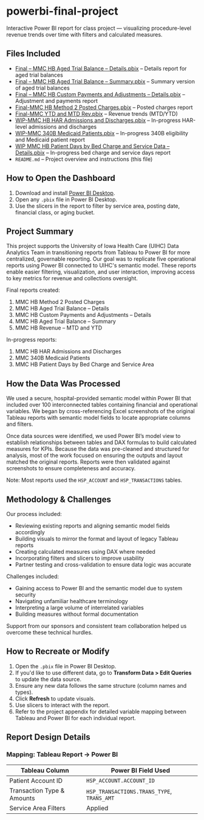 # powerbi-final-project

Interactive Power BI report for class project — visualizing procedure-level revenue trends over time with filters and calculated measures.

## Files Included

- [Final – MMC HB Aged Trial Balance – Details.pbix](./Final%20–%20MMC%20HB%20Aged%20Trial%20Balance%20–%20Details.pbix) – Details report for aged trial balances  
- [Final – MMC HB Aged Trial Balance – Summary.pbix](./Final%20–%20MMC%20HB%20Aged%20Trial%20Balance%20–%20Summary.pbix) – Summary version of aged trial balances  
- [Final – MMC HB Custom Payments and Adjustments – Details.pbix](./Final%20–%20MMC%20HB%20Custom%20Payments%20and%20Adjustments%20–%20Details.pbix) – Adjustment and payments report  
- [Final-MMC HB Method 2 Posted Charges.pbix](./Final-MMC%20HB%20Method%202%20Posted%20Charges.pbix) – Posted charges report  
- [Final-MMC YTD and MTD Rev.pbix](./Final-MMC%20YTD%20and%20MTD%20Rev.pbix) – Revenue trends (MTD/YTD)  
- [WIP-MMC HB HAR Admissions and Discharges.pbix](./WIP-MMC%20HB%20HAR%20Admissions%20and%20Discharges.pbix) – In-progress HAR-level admissions and discharges  
- [WIP-MMC 340B Medicaid Patients.pbix](./WIP-MMC%20340B%20Medicaid%20Patients.pbix) – In-progress 340B eligibility and Medicaid patient report  
- [WIP MMC HB Patient Days by Bed Charge and Service Data – Details.pbix](./WIP%20MMC%20HB%20Patient%20Days%20by%20Bed%20Charge%20and%20Service%20Data%20–%20Details.pbix) – In-progress bed charge and service days report  
- `README.md` – Project overview and instructions (this file)

## How to Open the Dashboard

1. Download and install [Power BI Desktop](https://powerbi.microsoft.com/desktop/).
2. Open any `.pbix` file in Power BI Desktop.
3. Use the slicers in the report to filter by service area, posting date, financial class, or aging bucket.

## Project Summary

This project supports the University of Iowa Health Care (UIHC) Data Analytics Team in transitioning reports from Tableau to Power BI for more centralized, governable reporting. Our goal was to replicate five operational reports using Power BI connected to UIHC's semantic model. These reports enable easier filtering, visualization, and user interaction, improving access to key metrics for revenue and collections oversight.

Final reports created:

1. MMC HB Method 2 Posted Charges  
2. MMC HB Aged Trial Balance – Details  
3. MMC HB Custom Payments and Adjustments – Details  
4. MMC HB Aged Trial Balance – Summary  
5. MMC HB Revenue – MTD and YTD

In-progress reports:

1. MMC HB HAR Admissions and Discharges  
2. MMC 340B Medicaid Patients  
3. MMC HB Patient Days by Bed Charge and Service Area  

## How the Data Was Processed

We used a secure, hospital-provided semantic model within Power BI that included over 100 interconnected tables containing financial and operational variables. We began by cross-referencing Excel screenshots of the original Tableau reports with semantic model fields to locate appropriate columns and filters.

Once data sources were identified, we used Power BI’s model view to establish relationships between tables and DAX formulas to build calculated measures for KPIs. Because the data was pre-cleaned and structured for analysis, most of the work focused on ensuring the outputs and layout matched the original reports. Reports were then validated against screenshots to ensure completeness and accuracy.

Note: Most reports used the `HSP_ACCOUNT` and `HSP_TRANSACTIONS` tables.

## Methodology & Challenges

Our process included:

- Reviewing existing reports and aligning semantic model fields accordingly  
- Building visuals to mirror the format and layout of legacy Tableau reports  
- Creating calculated measures using DAX where needed  
- Incorporating filters and slicers to improve usability  
- Partner testing and cross-validation to ensure data logic was accurate  

Challenges included:

- Gaining access to Power BI and the semantic model due to system security  
- Navigating unfamiliar healthcare terminology  
- Interpreting a large volume of interrelated variables  
- Building measures without formal documentation  

Support from our sponsors and consistent team collaboration helped us overcome these technical hurdles.

## How to Recreate or Modify

1. Open the `.pbix` file in Power BI Desktop.  
2. If you'd like to use different data, go to **Transform Data > Edit Queries** to update the data source.  
3. Ensure any new data follows the same structure (column names and types).  
4. Click **Refresh** to update visuals.  
5. Use slicers to interact with the report.  
6. Refer to the project appendix for detailed variable mapping between Tableau and Power BI for each individual report.

## Report Design Details

### Mapping: Tableau Report → Power BI

| Tableau Column                        | Power BI Field Used                        |
|--------------------------------------|--------------------------------------------|
| Patient Account ID                   | `HSP_ACCOUNT.ACCOUNT_ID`                   |
| Transaction Type & Amounts          | `HSP_TRANSACTIONS.TRANS_TYPE`, `TRANS_AMT` |
| Service Area Filters                 | Applied



